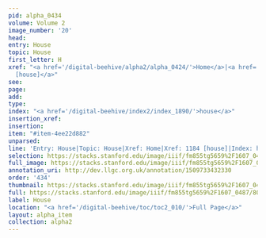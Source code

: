 ```yaml
---
pid: alpha_0434
volume: Volume 2
image_number: '20'
head: 
entry: House
topic: House
first_letter: H
xref: "<a href='/digital-beehive/alpha2/alpha_0424/'>Home</a>|<a href='/digital-beehive/toc/toc2_230/'>1184
  [house]</a>"
see: 
page: 
add: 
type: 
index: "<a href='/digital-beehive/index2/index_1890/'>house</a>"
insertion_xref: 
insertion: 
item: "#item-4ee22d882"
unparsed: 
line: 'Entry: House|Topic: House|Xref: Home|Xref: 1184 [house]|Index: house|#item-4ee22d882'
selection: https://stacks.stanford.edu/image/iiif/fm855tg5659%2F1607_0487/806,233,2961,409/full/0/default.jpg
full_image: https://stacks.stanford.edu/image/iiif/fm855tg5659%2F1607_0487/full/full/0/default.jpg
annotation_uri: http://dev.llgc.org.uk/annotation/1509733432330
order: '434'
thumbnail: https://stacks.stanford.edu/image/iiif/fm855tg5659%2F1607_0487/806,233,600,180/250,/0/default.jpg
full: https://stacks.stanford.edu/image/iiif/fm855tg5659%2F1607_0487/806,233,2961,409/full/0/default.jpg
label: House
location: "<a href='/digital-beehive/toc/toc2_010/'>Full Page</a>"
layout: alpha_item
collection: alpha2
---
```

